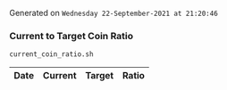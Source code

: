 Generated on `Wednesday 22-September-2021 at 21:20:46`

### Current to Target Coin Ratio
`current_coin_ratio.sh`

Date|Current|Target|Ratio
---|---|---|---
